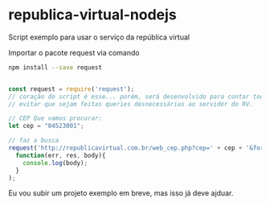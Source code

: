 # republica-virtual-nodejs
Script exemplo para usar o serviço da república virtual

Importar o pacote request via comando 
```bash
npm install --save request
```
```Javascript

const request = require('request');
// coração do script é esse... porém, será desenvolvido para contar todos os ceps que são consultados para
// evitar que sejam feitas queries desnecessárias ao servidor do RV.

// CEP Que vamos procurar:
let cep = "04523001";

// faz a busca
request('http://republicavirtual.com.br/web_cep.php?cep=' + cep + '&formato=json', 
  function(err, res, body){
    console.log(body);
  }
);
```

Eu vou subir um projeto exemplo em breve, mas isso já deve ajduar.
